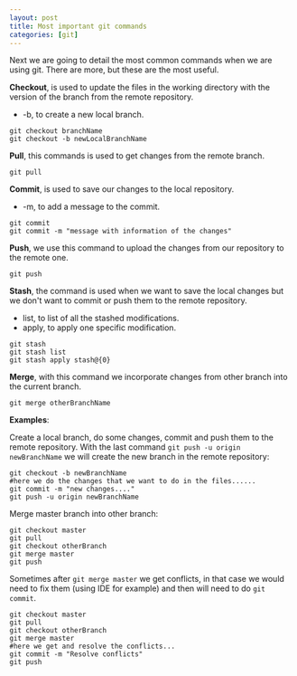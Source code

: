 ```yaml
---
layout: post
title: Most important git commands
categories: [git]
---
```

Next we are going to detail the most common commands when we are using git. There are more, but these are the most useful.

**Checkout**, is used to update the files in the working directory with the version of the branch from the remote repository.
* -b, to create a new local branch.

```
git checkout branchName
git checkout -b newLocalBranchName
```

**Pull**, this commands is used to get changes from the remote branch.
```
git pull
```
**Commit**, is used to save our changes to the local repository.
* -m, to add a message to the commit.

```
git commit
git commit -m "message with information of the changes"
```
**Push**, we use this command to upload the changes from our repository to the remote one.
```
git push
```
**Stash**, the command is used when we want to save the local changes but we don't want to commit or push them to the remote repository.
* list, to list of all the stashed modifications.
* apply, to apply one specific modification.

```
git stash
git stash list
git stash apply stash@{0}
```

**Merge**, with this command we incorporate changes from other branch into the current branch. 
```
git merge otherBranchName
```

**Examples**:

Create a local branch, do some changes, commit and push them to the remote repository. With the last command `git push -u origin newBranchName` we will create the new branch in the remote repository:
```
git checkout -b newBranchName
#here we do the changes that we want to do in the files......
git commit -m "new changes...."
git push -u origin newBranchName
```

Merge master branch into other branch:
```
git checkout master
git pull
git checkout otherBranch
git merge master
git push
```
Sometimes after `git merge master` we get conflicts, in that case we would need to fix them (using IDE for example) and then will need to do `git commit`. 
```
git checkout master
git pull
git checkout otherBranch
git merge master
#here we get and resolve the conflicts...
git commit -m "Resolve conflicts"
git push
```




